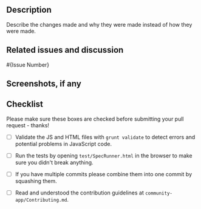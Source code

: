 ## Description
Describe the changes made and why they were made instead of how they were made.

## Related issues and discussion
#{Issue Number}

## Screenshots, if any

## Checklist
Please make sure these boxes are checked before submitting your pull request - thanks!

- [ ] Validate the JS and HTML files with `grunt validate` to detect errors and potential problems in JavaScript code.

- [ ] Run the tests by opening `test/SpecRunner.html` in the browser to make sure you didn't break anything.

- [ ] If you have multiple commits please combine them into one commit by squashing them.

- [ ] Read and understood the contribution guidelines at `community-app/Contributing.md`.
